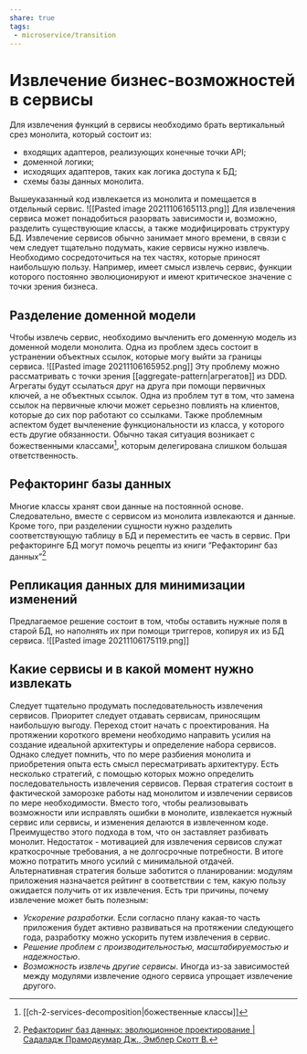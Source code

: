 ```yaml
---
share: true
tags:
 - microservice/transition
---
```

# Извлечение бизнес-возможностей в сервисы
Для извлечения функций в сервисы необходимо брать вертикальный срез монолита, который состоит из:
- входящих адаптеров, реализующих конечные точки API;
- доменной логики;
- исходящих адаптеров, таких как логика доступа к БД;
- схемы базы данных монолита.

Вышеуказанный код извлекается из монолита и помещается в отдельный сервис.
![[Pasted image 20211106165113.png]]
Для извлечения сервиса может понадобиться разорвать зависимости и, возможно, разделить существующие классы, а также модифицировать структуру БД.
Извлечение сервисов обычно занимает много времени, в связи с чем следует тщательно подумать, какие сервисы нужно извлечь. Необходимо сосредоточиться на тех частях, которые приносят наибольшую пользу. Например, имеет смысл извлечь сервис, функции которого постоянно эволюционируют и имеют критическое значение с точки зрения бизнеса.
## Разделение доменной модели
Чтобы извлечь сервис, необходимо вычленить его доменную модель из доменной модели монолита. Одна из проблем здесь состоит в устранении объектных ссылок, которые могу выйти за границы сервиса.
![[Pasted image 20211106165952.png]]
Эту проблему можно рассматривать с точки зрения [[aggregate-pattern|агрегатов]] из DDD. Агрегаты будут ссылаться друг на друга при помощи первичных ключей, а не объектных ссылок.
Одна из проблем тут в том, что замена ссылок на первичные ключи может серьезно повлиять на клиентов, которые до сих пор работают со ссылками.
Также проблемным аспектом будет вычленение функциональности из класса, у которого есть другие обязанности. Обычно такая ситуация возникает с божественными классами[^1], которым делегирована слишком большая ответственность.

[^1]: [[ch-2-services-decomposition|божественные классы]]
## Рефакторинг базы данных
Многие классы хранят свои данные на постоянной основе. Следовательно, вместе с сервисом из монолита извлекаются и данные. Кроме того, при разделении сущности нужно разделить соответствующую таблицу в БД и переместить ее часть в сервис.
При рефакторинге БД могут помочь рецепты из книги “Рефакторинг баз данных”[^2]

[^2]:[Рефакторинг баз данных: эволюционное проектирование | Садаладж Прамодкумар Дж., Эмблер Скотт В.](https://www.ozon.ru/product/refaktoring-baz-dannyh-evolyutsionnoe-proektirovanie-162984061)
## Репликация данных для минимизации изменений
Предлагаемое решение состоит в том, чтобы оставить нужные поля в старой БД, но наполнять их при помощи триггеров, копируя их из БД сервиса.
![[Pasted image 20211106175119.png]]
## Какие сервисы и в какой момент нужно извлекать
Следует тщательно продумать  последовательность извлечения сервисов. Приоритет следует отдавать сервисам, приносящим наибольшую выгоду.
Переход стоит начать с проектирования. На протяжении короткого времени необходимо направить усилия на создание идеальной архитектуры и определение набора сервисов. Однако следует помнить, что по мере разбиения монолита и приобретения опыта есть смысл пересматривать архитектуру.
Есть несколько стратегий, с помощью которых можно определить последовательность извлечения сервисов.
Первая стратегия состоит в фактической заморозке работы над монолитом и извлечении сервисов по мере необходимости. Вместо того, чтобы реализовывать возможности или исправлять ошибки в монолите, извлекается нужный сервис или сервисы, и изменения делаются в извлеченном коде. Преимущество этого подхода в том, что он заставляет разбивать монолит. Недостаток - мотивацией для извлечения сервисов служат краткосрочные требования, а не долгосрочные потребности. В итоге можно потратить много усилий с минимальной отдачей.
Альтернативная стратегия больше заботится о планировании: модулям приложения назначается рейтинг в соответствии с тем, какую пользу ожидается получить от их извлечения. Есть три причины, почему извлечение может быть полезным:
- *Ускорение разработки*. Если согласно плану какая-то часть приложения будет активно развиваться на протяжении следующего года, разработку можно ускорить путем извлечения в сервис.
- *Решение проблем с производительностью, масштабируемостью и надежностью*.
- *Возможность извлечь другие сервисы*. Иногда из-за зависимостей между модулями извлечение одного сервиса упрощает извлечение другого.
